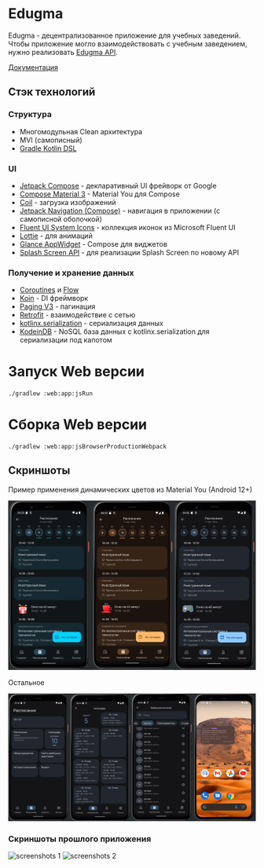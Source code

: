 # Edugma
Edugma - децентрализованное приложение для учебных заведений. Чтобы приложение могло взаимодействовать с учебным заведением, нужно реализовать [Edugma API](https://edugma.github.io/docs/).

[Документация](https://edugma.github.io/docs/)


## Стэк технологий

### Структура
- Многомодульная Clean архитектура
- MVI (самописный)
- [Gradle Kotlin DSL](https://docs.gradle.org/current/userguide/kotlin_dsl.html)

### UI
- [Jetpack Compose](https://developer.android.com/jetpack/compose) - декларативный UI фрейворк от Google
- [Compose Material 3](https://developer.android.com/reference/kotlin/androidx/compose/material3/package-summary) - Material You для Compose
- [Coil](https://coil-kt.github.io/coil/) - загрузка изображений
- [Jetpack Navigation (Compose)](https://developer.android.com/jetpack/compose/navigation) - навигация в приложении (с самописной оболочкой)
- [Fluent UI System Icons](https://github.com/microsoft/fluentui-system-icons) - коллекция иконок из Microsoft Fluent UI
- [Lottie](https://lottiefiles.com/) - для анимаций
- [Glance AppWidget](https://developer.android.com/jetpack/androidx/releases/glance) - Compose для виджетов
- [Splash Screen API](https://developer.android.com/guide/topics/ui/splash-screen) - для реализации Splash Screen по новому API

### Получение и хранение данных
- [Coroutines](https://developer.android.com/kotlin/coroutines) и [Flow](https://developer.android.com/kotlin/flow)
- [Koin](https://insert-koin.io/) - DI фреймворк
- [Paging V3](https://developer.android.com/topic/libraries/architecture/paging/v3-overview) - пагинация
- [Retrofit](https://square.github.io/retrofit/) - взаимодействие с сетью
- [kotlinx.serialization](https://github.com/Kotlin/kotlinx.serialization) - сериализация данных
- [KodeinDB](https://docs.kodein.org/kodein-db/) - NoSQL база данных с kotlinx.serialization для сериализации под капотом

# Запуск Web версии
```shell
./gradlew :web:app:jsRun
```

# Сборка Web версии
```shell
./gradlew :web:app:jsBrowserProductionWebpack
```

## Скриншоты
Пример применения динамических цветов из Material You (Android 12+)

![material_you](https://github.com/edugma/app/raw/develop/screenshots/material_you.png)

Остальное

![screenshots_1](https://github.com/edugma/app/raw/develop/screenshots/screenshots_1.png)

### Скриншоты прошлого приложения

![screenshots 1](https://github.com/mospolyhelper/mospolyhelper-android/raw/master/docs/screenshots/screenshots_1.png)
![screenshots 2](https://github.com/mospolyhelper/mospolyhelper-android/raw/master/docs/screenshots/screenshots_2.png)
